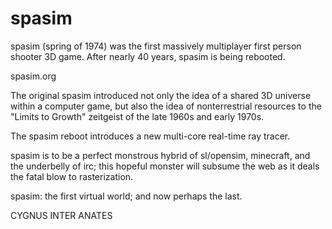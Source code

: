 spasim
==========

spasim (spring of 1974) was the first massively multiplayer first person shooter 3D game.
After nearly 40 years, spasim is being rebooted. 

spasim.org

The original spasim introduced not only the idea of a shared 3D universe within a computer game, but also the idea of nonterrestrial resources to the "Limits to Growth" zeitgeist of the late 1960s and early 1970s.

The spasim reboot introduces a new multi-core real-time ray tracer.

spasim is to be a perfect monstrous hybrid of sl/opensim, minecraft, and the underbelly of irc; this hopeful monster will subsume the web as it deals the fatal blow to rasterization.

spasim: the first virtual world; and now perhaps the last.

CYGNUS INTER ANATES

